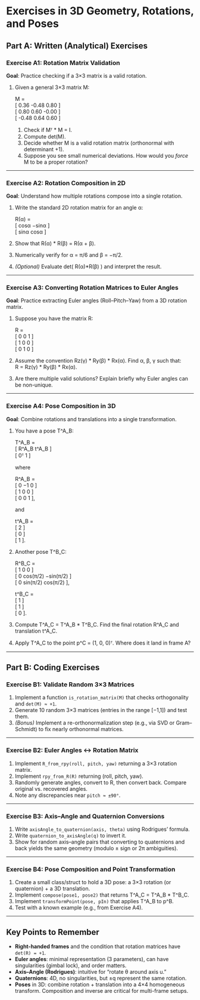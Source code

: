 # Exercises in 3D Geometry, Rotations, and Poses

## Part A: Written (Analytical) Exercises

### Exercise A1: Rotation Matrix Validation
**Goal**: Practice checking if a 3×3 matrix is a valid rotation.

1. Given a general 3×3 matrix M:

   M =  
   [  0.36   -0.48    0.80 ]  
   [  0.80    0.60   -0.00 ]  
   [ -0.48    0.64    0.60 ]  

   1. Check if Mᵀ * M = I.  
   2. Compute det(M).  
   3. Decide whether M is a valid rotation matrix (orthonormal with determinant +1).  
   4. Suppose you see small numerical deviations. How would you *force* M to be a proper rotation?

---

### Exercise A2: Rotation Composition in 2D
**Goal**: Understand how multiple rotations compose into a single rotation.

1. Write the standard 2D rotation matrix for an angle α:

   R(α) =  
   [ cosα   −sinα ]  
   [ sinα    cosα ]

2. Show that R(α) * R(β) = R(α + β).  
3. Numerically verify for α = π/6 and β = −π/2.  
4. *(Optional)* Evaluate det( R(α)*R(β) ) and interpret the result.

---

### Exercise A3: Converting Rotation Matrices to Euler Angles
**Goal**: Practice extracting Euler angles (Roll–Pitch–Yaw) from a 3D rotation matrix.

1. Suppose you have the matrix R:

   R =  
   [ 0   0   1 ]  
   [ 1   0   0 ]  
   [ 0   1   0 ]

2. Assume the convention Rz(γ) * Ry(β) * Rx(α). Find α, β, γ such that:  
   R = Rz(γ) * Ry(β) * Rx(α).

3. Are there multiple valid solutions? Explain briefly why Euler angles can be non-unique.

---

### Exercise A4: Pose Composition in 3D
**Goal**: Combine rotations and translations into a single transformation.

1. You have a pose T^A_B:

   T^A_B =  
   [ R^A_B   t^A_B ]  
   [  0ᵀ         1  ]  

   where  

   R^A_B =  
   [ 0   −1   0 ]  
   [ 1    0   0 ]  
   [ 0    0   1 ],  

   and  

   t^A_B =  
   [ 2 ]  
   [ 0 ]  
   [ 1 ].

2. Another pose T^B_C:

   R^B_C =  
   [ 1         0             0         ]  
   [ 0   cos(π/2)   −sin(π/2) ]  
   [ 0   sin(π/2)    cos(π/2)  ],  

   t^B_C =  
   [ 1 ]  
   [ 1 ]  
   [ 0 ].

3. Compute T^A_C = T^A_B * T^B_C. Find the final rotation R^A_C and translation t^A_C.  
4. Apply T^A_C to the point p^C = (1, 0, 0)ᵀ. Where does it land in frame A?

---

## Part B: Coding Exercises

### Exercise B1: Validate Random 3×3 Matrices
1. Implement a function `is_rotation_matrix(M)` that checks orthogonality and `det(M) ≈ +1`.  
2. Generate 10 random 3×3 matrices (entries in the range [−1,1]) and test them.  
3. *(Bonus)* Implement a re-orthonormalization step (e.g., via SVD or Gram–Schmidt) to fix nearly orthonormal matrices.

---

### Exercise B2: Euler Angles <-> Rotation Matrix
1. Implement `R_from_rpy(roll, pitch, yaw)` returning a 3×3 rotation matrix.  
2. Implement `rpy_from_R(R)` returning (roll, pitch, yaw).  
3. Randomly generate angles, convert to R, then convert back. Compare original vs. recovered angles.  
4. Note any discrepancies near `pitch ≈ ±90°`.

---

### Exercise B3: Axis–Angle and Quaternion Conversions
1. Write `axisAngle_to_quaternion(axis, theta)` using Rodrigues’ formula.  
2. Write `quaternion_to_axisAngle(q)` to invert it.  
3. Show for random axis–angle pairs that converting to quaternions and back yields the same geometry (modulo ± sign or 2π ambiguities).

---

### Exercise B4: Pose Composition and Point Transformation
1. Create a small class/struct to hold a 3D pose: a 3×3 rotation (or quaternion) + a 3D translation.  
2. Implement `compose(pose1, pose2)` that returns T^A_C = T^A_B * T^B_C.  
3. Implement `transformPoint(pose, pIn)` that applies T^A_B to p^B.  
4. Test with a known example (e.g., from Exercise A4).

---

## Key Points to Remember

- **Right-handed frames** and the condition that rotation matrices have `det(R) = +1`.
- **Euler angles**: minimal representation (3 parameters), can have singularities (gimbal lock), and order matters.
- **Axis–Angle (Rodrigues)**: intuitive for “rotate θ around axis u.”
- **Quaternions**: 4D, no singularities, but ±q represent the same rotation.
- **Poses** in 3D: combine rotation + translation into a 4×4 homogeneous transform. Composition and inverse are critical for multi-frame setups.
